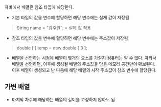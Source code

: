 
자바에서 배열은 참조 타입에 해당한다.

- 기본 타입의 값을 변수에 할당하면 해당 변수에는 실제 값이 저장됨
> String name = "김주원"; = 실제 값 적용

- 참조 타입의 값을 변수에 할당하면 해당 변수에는 주소값이 저장됨
>  double [ ] temp = new double [ 3 ];

- 배열을 선언하는 시점에 배열이 몇개의 요소를 가질지 컴퓨터는 알 수 없다. 따라서 배열을 선언하면,
이후에 생성될 배열의 주소값을 담을 메모리 공간만이 확보된다. 이후 배열이 생성되고 난 다음에 해당 배열의 시작 주소값이
참조 변수에 할당된다.

    
  
## 가변 배열
- 마지막 차수에 해당하는 배열의 길이를 고정하지 않아도 됨
